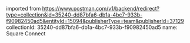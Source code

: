 imported from https://www.postman.com/v1/backend/redirect?type=collection&id=35240-dd87bfa6-db1a-4bc7-933b-f90982450ad5&entityId=15094&publisherType=team&publisherId=37129
collectionId: 35240-dd87bfa6-db1a-4bc7-933b-f90982450ad5
name: Square Connect
